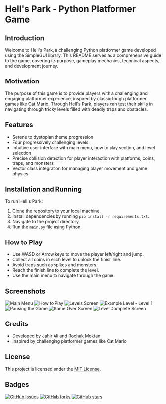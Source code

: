 # Hell's Park - Python Platformer Game

## Introduction
Welcome to Hell's Park, a challenging Python platformer game developed using the SimpleGUI library. This README serves as a comprehensive guide to the game, covering its purpose, gameplay mechanics, technical aspects, and development journey.

## Motivation
The purpose of this game is to provide players with a challenging and engaging platformer experience, inspired by classic tough platformer games like Cat Mario. Through Hell's Park, players can test their skills in navigating through tricky levels filled with deadly traps and obstacles.

## Features
- Serene to dystopian theme progression
- Four progressively challenging levels
- Intuitive user interface with main menu, how to play section, and level selection
- Precise collision detection for player interaction with platforms, coins, traps, and monsters
- Vector class integration for managing player movement and game physics

## Installation and Running
To run Hell's Park:
1. Clone the repository to your local machine.
2. Install dependencies by running `pip install -r requirements.txt`.
3. Navigate to the project directory.
4. Run the `main.py` file using Python.

## How to Play
- Use WASD or Arrow keys to move the player left/right and jump.
- Collect all coins in each level to unlock the finish line.
- Avoid traps such as spikes and monsters.
- Reach the finish line to complete the level.
- Use the main menu to navigate through the game.

## Screenshots
![Main Menu](screenshots/main_menu.png)
![How to Play](screenshots/how_to_play.png)
![Levels Screen](screenshots/levels_screen.png)
![Example Level - Level 1](screenshots/level1.png)
![Pausing the Game](screenshots/paused_game.png)
![Game Over Screen](screenshots/game_over.png)
![Level Complete Screen](screenshots/level_complete.png)

## Credits
- Developed by Jahir Ali and Rochak Moktan
- Inspired by challenging platformer games like Cat Mario

## License
This project is licensed under the [MIT License](LICENSE).

## Badges
[![GitHub issues](https://img.shields.io/github/issues/your/repository.svg)](https://github.com/your/repository/issues)
[![GitHub forks](https://img.shields.io/github/forks/your/repository.svg)](https://github.com/your/repository/network)
[![GitHub stars](https://img.shields.io/github/stars/your/repository.svg)](https://github.com/your/repository/stargazers)
